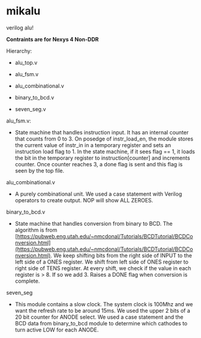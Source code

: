# mikalu
verilog alu!

**Contraints are for Nexys 4 Non-DDR**

Hierarchy:

-   alu_top.v
    

-   alu_fsm.v
    
-   alu_combinational.v
    
-   binary_to_bcd.v
    
-   seven_seg.v
    

  

alu_fsm.v:

-   State machine that handles instruction input. It has an internal counter that counts from 0 to 3. On posedge of instr_load_en, the module stores the current value of instr_in in a temporary register and sets an instruction load flag to 1. In the state machine, if it sees flag == 1, it loads the bit in the temporary register to instruction[counter] and increments counter. Once counter reaches 3, a done flag is sent and this flag is seen by the top file.
    

alu_combinational.v

-   A purely combinational unit. We used a case statement with Verilog operators to create output. NOP will show ALL ZEROES.
    

binary_to_bcd.v

-   State machine that handles conversion from binary to BCD. The algorithm is from [https://pubweb.eng.utah.edu/~nmcdonal/Tutorials/BCDTutorial/BCDConversion.html](https://pubweb.eng.utah.edu/~nmcdonal/Tutorials/BCDTutorial/BCDConversion.html). We keep shifting bits from the right side of INPUT to the left side of a ONES register. We shift from left side of ONES register to right side of TENS register. At every shift, we check if the value in each register is > 8. If so we add 3. Raises a DONE flag when conversion is complete.
    

seven_seg

-   This module contains a slow clock. The system clock is 100Mhz and we want the refresh rate to be around 15ms. We used the upper 2 bits of a 20 bit counter for ANODE select. We used a case statement and the BCD data from binary_to_bcd module to determine which cathodes to turn active LOW for each ANODE.

